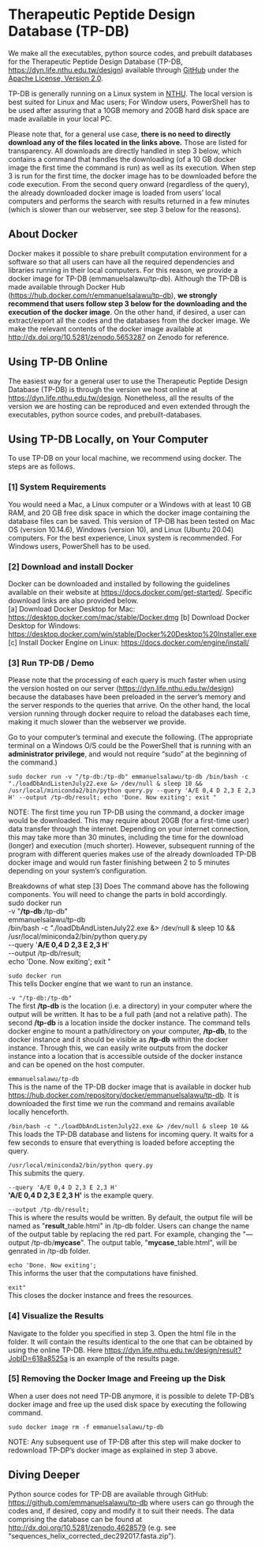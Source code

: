 # Therapeutic Peptide Design Database (TP-DB)
We make all the executables, python source codes, and prebuilt databases for the Therapeutic Peptide Design Database (TP-DB, https://dyn.life.nthu.edu.tw/design) available through [GitHub](https://github.com/emmanuelsalawu/tp-db) under the [Apache License, Version 2.0](https://www.apache.org/licenses/LICENSE-2.0). 

TP-DB is generally running on a Linux system in [NTHU](https://dyn.life.nthu.edu.tw/design). The local version is best suited for Linux and Mac users; For Window users, PowerShell has to be used after assuring that a 10GB memory and 20GB hard disk space are made available in your local PC.

Please note that, for a general use case, **there is no need to directly download any of the files located in the links above.** Those are listed for transparency. All downloads are directly handled in step 3 below, which contains a command that handles the downloading (of a 10 GB docker image the first time the command is run) as well as its execution. When step 3 is run for the first time, the docker image has to be downloaded before the code execution. From the second query onward (regardless of the query), the already downloaded docker image is loaded from users’ local computers and performs the search with results returned in a few minutes (which is slower than our webserver, see step 3 below for the reasons).

## About Docker 
Docker makes it possible to share prebuilt computation environment for a software so that all users can have all the required dependencies and libraries running in their local computers. For this reason, we provide a docker image for TP-DB (emmanuelsalawu/tp-db). Although the TP-DB is made available through Docker Hub (https://hub.docker.com/r/emmanuelsalawu/tp-db), **we strongly recommend that users follow step 3 below for the downloading and the execution of the docker image**. On the other hand, if desired, a user can extract/export all the codes and the databases from the docker image. We make the relevant contents of the docker image available at http://dx.doi.org/10.5281/zenodo.5653287 on Zenodo for reference. 


## Using TP-DB Online 
The easiest way for a general user to use the Therapeutic Peptide Design Database (TP-DB) is through the version we host online at https://dyn.life.nthu.edu.tw/design. Nonetheless, all the results of the version we are hosting can be reproduced and even extended through the executables, python source codes, and prebuilt-databases.

## Using TP-DB Locally, on Your Computer
To use TP-DB on your local machine, we recommend using docker. The steps are as follows.

### [1] System Requirements 
You would need a Mac, a Linux computer or a Windows with at least 10 GB RAM, and 20 GB free disk space in which the docker image containing the database files can be saved. 
This version of TP-DB has been tested on Mac OS (version 10.14.6), Windows (version 10), and Linux (Ubuntu 20.04) computers. For the best experience, Linux system is recommended. For Windows users, PowerShell has to be used.

### [2] Download and install Docker
Docker can be downloaded and installed by following the guidelines available on their website at https://docs.docker.com/get-started/. Specific download links are also provided below. <br/>
[a] Download Docker Desktop for Mac: https://desktop.docker.com/mac/stable/Docker.dmg 
[b] Download Docker Desktop for Windows: https://desktop.docker.com/win/stable/Docker%20Desktop%20Installer.exe 
[c] Install Docker Engine on Linux: https://docs.docker.com/engine/install/ 

### [3] Run TP-DB / Demo 
Please note that the processing of each query is much faster when using the version hosted on our server (https://dyn.life.nthu.edu.tw/design) because the databases have been preloaded in the server’s memory and the server responds to the queries that arrive. On the other hand, the local version running through docker require to reload the databases each time, making it much slower than the webserver we provide.  

Go to your computer’s terminal and execute the following. (The appropriate terminal on a Windows O/S could be the PowerShell that is running with an **administrator privilege**, and would not require “sudo” at the beginning of the command.)

`sudo docker run -v "/tp-db:/tp-db" emmanuelsalawu/tp-db /bin/bash -c "./loadDbAndListenJuly22.exe &> /dev/null & sleep 10 && /usr/local/miniconda2/bin/python query.py --query 'A/E 0,4 D 2,3 E 2,3 H' --output /tp-db/result; echo 'Done. Now exiting'; exit "`

NOTE: The first time you run TP-DB using the command, a docker image would be downloaded. This may require about 20GB (for a first-time user) data transfer through the internet. Depending on your internet connection, this may take more than 30 minutes, including the time for the download (longer) and execution (much shorter). However, subsequent running of the program with different queries makes use of the already downloaded TP-DB docker image and would run faster finishing between 2 to 5 minutes depending on your system’s configuration. 

Breakdowns of what step [3] Does
The command above has the following components. You will need to change the parts in bold accordingly. <br/>
sudo docker run \
-v "**/tp-db**:/tp-db" \
emmanuelsalawu/tp-db \
/bin/bash -c "./loadDbAndListenJuly22.exe &> /dev/null & sleep 10 && \
/usr/local/miniconda2/bin/python query.py \
--query '**A/E 0,4 D 2,3 E 2,3 H**' \
--output /tp-db/result; \
echo 'Done. Now exiting'; exit "


`sudo docker run` <br/>
This tells Docker engine that we want to run an instance.

`-v "/tp-db:/tp-db"` <br/>
The first **/tp-db** is the location (i.e. a directory) in your computer where the output will be written. It has to be a full path (and not a relative path). The second **/tp-db** is a location inside the docker instance. The command tells docker engine to mount a path/directory on your computer, **/tp-db**, to the docker instance and it should be visible as **/tp-db** within the docker instance. Through this, we can easily write outputs from the docker instance into a location that is accessible outside of the docker instance and can be opened on the host computer.

`emmanuelsalawu/tp-db`<br/>
This is the name of the TP-DB docker image that is available in docker hub https://hub.docker.com/repository/docker/emmanuelsalawu/tp-db. It is downloaded the first time we run the command and remains available locally henceforth.

`/bin/bash -c "./loadDbAndListenJuly22.exe &> /dev/null & sleep 10 &&` <br/>
This loads the TP-DB database and listens for incoming query. It waits for a few seconds to ensure that everything is loaded before accepting the query.  

`/usr/local/miniconda2/bin/python query.py` <br/>
This submits the query.

`--query 'A/E 0,4 D 2,3 E 2,3 H'` <br/>
**'A/E 0,4 D 2,3 E 2,3 H'** is the example query.

`--output /tp-db/result;` <br/>
This is where the results would be written. 
By default, the output file will be named as "**result**_table.html" in /tp-db folder. Users can change the name of the output table by replacing the red part. For example, changing the "—output /tp-db/**mycase**". The output table, "**mycase**_table.html", will be genrated in /tp-db folder.


`echo 'Done. Now exiting'; `<br/>
This informs the user that the computations have finished. 

`exit"`<br/>
This closes the docker instance and frees the resources. 


### [4] Visualize the Results 
Navigate to the folder you specified in step 3. Open the html file in the folder. It will contain the results identical to the one that can be obtained by using the online TP-DB. Here https://dyn.life.nthu.edu.tw/design/result?JobID=618a8525a is an example of the results page.

### [5] Removing the Docker Image and Freeing up the Disk 
When a user does not need TP-DB anymore, it is possible to delete TP-DB’s docker image and free up the used disk space by executing the following command.

`sudo docker image rm -f emmanuelsalawu/tp-db`

NOTE: Any subsequent use of TP-DB after this step will make docker to redownload TP-DP’s docker image as explained in step 3 above. 


## Diving Deeper
Python source codes for TP-DB are available through GitHub: https://github.com/emmanuelsalawu/tp-db where users can go through the codes and, if desired, copy and modify it to suit their needs. The data comprising the database can be found at  http://dx.doi.org/10.5281/zenodo.4628579 (e.g. see “sequences_helix_corrected_dec292017.fasta.zip”).


